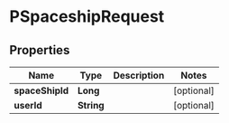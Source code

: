 
# PSpaceshipRequest

## Properties
Name | Type | Description | Notes
------------ | ------------- | ------------- | -------------
**spaceShipId** | **Long** |  |  [optional]
**userId** | **String** |  |  [optional]



